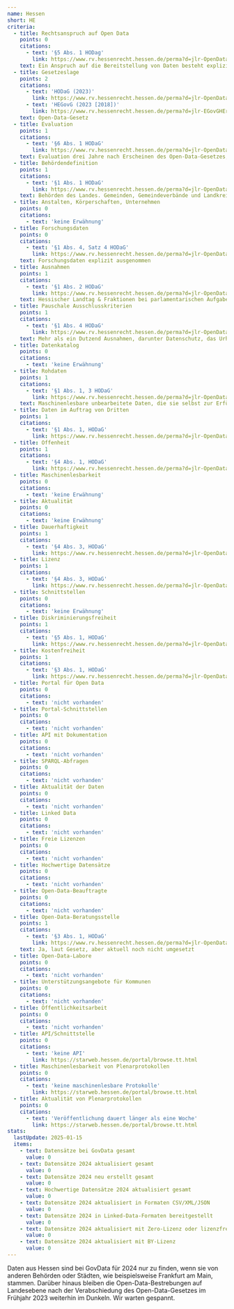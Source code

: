 ```yaml
---
name: Hessen
short: HE
criteria:
  - title: Rechtsanspruch auf Open Data
    points: 0
    citations:
      - text: '§5 Abs. 1 HODag'
        link: https://www.rv.hessenrecht.hessen.de/perma?d=jlr-OpenDataGHEpP5
    text: Ein Anspruch auf die Bereitstellung von Daten besteht explizit nicht.
  - title: Gesetzeslage
    points: 2
    citations:
      - text: 'HODaG (2023)'
        link: https://www.rv.hessenrecht.hessen.de/perma?d=jlr-OpenDataGHEpP1
      - text: 'HEGovG (2023 [2018])'
        link: https://www.rv.hessenrecht.hessen.de/perma?d=jlr-EGovGHErahmen
    text: Open-Data-Gesetz
  - title: Evaluation
    points: 1
    citations:
      - text: '§6 Abs. 1 HODaG'
        link: https://www.rv.hessenrecht.hessen.de/perma?d=jlr-OpenDataGHEpP6
    text: Evaluation drei Jahre nach Erscheinen des Open-Data-Gesetzes, dann alle vier Jahre mit wissenschaftlicher Unterstützung
  - title: Behördendefinition
    points: 1
    citations:
      - text: '§1 Abs. 1 HODaG'
        link: https://www.rv.hessenrecht.hessen.de/perma?d=jlr-OpenDataGHEpP1
    text: Behörden des Landes. Gemeinden, Gemeindeverbände und Landkreise sind nicht verpflichtet
  - title: Anstalten, Körperschaften, Unternehmen
    points: 0
    citations:
      - text: 'keine Erwähnung'
  - title: Forschungsdaten
    points: 0
    citations:
      - text: '§1 Abs. 4, Satz 4 HODaG'
        link: https://www.rv.hessenrecht.hessen.de/perma?d=jlr-OpenDataGHEpP1
    text: Forschungsdaten explizit ausgenommen
  - title: Ausnahmen
    points: 1
    citations:
      - text: '§1 Abs. 2 HODaG'
        link: https://www.rv.hessenrecht.hessen.de/perma?d=jlr-OpenDataGHEpP1
    text: Hessischer Landtag & Fraktionen bei parlamentarischen Aufgaben (inkl. Rechtsgutachten); Einschränkungen bei Justiz; Schulen; Beauftragte für Datenschutz und Beauftragte für Menschen mit Behinderungen; Polizeibehörden und Landesamt für Verfassungsschutz
  - title: Pauschale Ausschlusskriterien
    points: 1
    citations:
      - text: '§1 Abs. 4 HODaG'
        link: https://www.rv.hessenrecht.hessen.de/perma?d=jlr-OpenDataGHEpP1
    text: Mehr als ein Dutzend Ausnahmen, darunter Datenschutz, das Urheberrecht, das Wettbewerbsrecht, Geschäftsgeheimnisse und nationale Sicherheit
  - title: Datenkatalog
    points: 0
    citations:
      - text: 'keine Erwähnung'
  - title: Rohdaten
    points: 1
    citations:
      - text: '§1 Abs. 1, 3 HODaG'
        link: https://www.rv.hessenrecht.hessen.de/perma?d=jlr-OpenDataGHEpP1
    text: Maschinenlesbare unbearbeitete Daten, die sie selbst zur Erfüllung ihrer Aufgaben erhoben haben
  - title: Daten im Auftrag von Dritten
    points: 1
    citations:
      - text: '§1 Abs. 1, HODaG'
        link: https://www.rv.hessenrecht.hessen.de/perma?d=jlr-OpenDataGHEpP1
  - title: Offenheit
    points: 1
    citations:
      - text: '§4 Abs. 1, HODaG'
        link: https://www.rv.hessenrecht.hessen.de/perma?d=jlr-OpenDataGHEpP4
  - title: Maschinenlesbarkeit
    points: 0
    citations:
      - text: 'keine Erwähnung'
  - title: Aktualität
    points: 0
    citations:
      - text: 'keine Erwähnung'
  - title: Dauerhaftigkeit
    points: 1
    citations:
      - text: '§4 Abs. 3, HODaG'
        link: https://www.rv.hessenrecht.hessen.de/perma?d=jlr-OpenDataGHEpP4
  - title: Lizenz
    points: 1
    citations:
      - text: '§4 Abs. 3, HODaG'
        link: https://www.rv.hessenrecht.hessen.de/perma?d=jlr-OpenDataGHEpP4
  - title: Schnittstellen
    points: 0
    citations:
      - text: 'keine Erwähnung'
  - title: Diskriminierungsfreiheit
    points: 1
    citations:
      - text: '§5 Abs. 1, HODaG'
        link: https://www.rv.hessenrecht.hessen.de/perma?d=jlr-OpenDataGHEpP5
  - title: Kostenfreiheit
    points: 1
    citations:
      - text: '§3 Abs. 1, HODaG'
        link: https://www.rv.hessenrecht.hessen.de/perma?d=jlr-OpenDataGHEpP3
  - title: Portal für Open Data
    points: 0
    citations:
      - text: 'nicht vorhanden'
  - title: Portal-Schnittstellen
    points: 0
    citations:
      - text: 'nicht vorhanden'
  - title: API mit Dokumentation
    points: 0
    citations:
      - text: 'nicht vorhanden'
  - title: SPARQL-Abfragen
    points: 0
    citations:
      - text: 'nicht vorhanden'
  - title: Aktualität der Daten
    points: 0
    citations:
      - text: 'nicht vorhanden'
  - title: Linked Data
    points: 0
    citations:
      - text: 'nicht vorhanden'
  - title: Freie Lizenzen
    points: 0
    citations:
      - text: 'nicht vorhanden'
  - title: Hochwertige Datensätze
    points: 0
    citations:
      - text: 'nicht vorhanden'
  - title: Open-Data-Beauftragte
    points: 0
    citations:
      - text: 'nicht vorhanden'
  - title: Open-Data-Beratungsstelle
    points: 1
    citations:
      - text: '§3 Abs. 1, HODaG'
        link: https://www.rv.hessenrecht.hessen.de/perma?d=jlr-OpenDataGHEpP3
    text: Ja, laut Gesetz, aber aktuell noch nicht umgesetzt
  - title: Open-Data-Labore
    points: 0
    citations:
      - text: 'nicht vorhanden'
  - title: Unterstützungsangebote für Kommunen
    points: 0
    citations:
      - text: 'nicht vorhanden'
  - title: Öffentlichkeitsarbeit
    points: 0
    citations:
      - text: 'nicht vorhanden'
  - title: API/Schnittstelle
    points: 0
    citations:
      - text: 'keine API'
        link: https://starweb.hessen.de/portal/browse.tt.html
  - title: Maschinenlesbarkeit von Plenarprotokollen
    points: 0
    citations:
      - text: 'keine maschinenlesbare Protokolle'
        link: https://starweb.hessen.de/portal/browse.tt.html
  - title: Aktualität von Plenarprotokollen
    points: 0
    citations:
      - text: 'Veröffentlichung dauert länger als eine Woche'
        link: https://starweb.hessen.de/portal/browse.tt.html
stats:
  lastUpdate: 2025-01-15
  items:
    - text: Datensätze bei GovData gesamt
      value: 0
    - text: Datensätze 2024 aktualisiert gesamt
      value: 0
    - text: Datensätze 2024 neu erstellt gesamt
      value: 0
    - text: Hochwertige Datensätze 2024 aktualisiert gesamt
      value: 0
    - text: Datensätze 2024 aktualisiert in Formaten CSV/XML/JSON
      value: 0
    - text: Datensätze 2024 in Linked-Data-Formaten bereitgestellt
      value: 0
    - text: Datensätze 2024 aktualisiert mit Zero-Lizenz oder lizenzfrei
      value: 0
    - text: Datensätze 2024 aktualisiert mit BY-Lizenz
      value: 0
---
```

Daten aus Hessen sind bei GovData für 2024 nur zu finden, wenn sie von anderen Behörden oder Städten, wie beispielsweise Frankfurt am Main, stammen. Darüber hinaus bleiben die Open-Data-Bestrebungen auf Landesebene nach der Verabschiedung des Open-Data-Gesetzes im Frühjahr 2023 weiterhin im Dunkeln. Wir warten gespannt. 